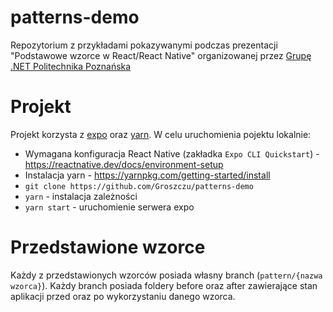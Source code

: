 # patterns-demo
Repozytorium z przykładami pokazywanymi podczas prezentacji "Podstawowe wzorce w React/React Native" organizowanej przez [Grupę .NET Politechnika Poznańska](https://www.facebook.com/put.net)

# Projekt
Projekt korzysta z [expo](https://docs.expo.io/) oraz [yarn](https://yarnpkg.com/getting-started/install). W celu uruchomienia pojektu lokalnie:
- Wymagana konfiguracja React Native (zakładka `Expo CLI Quickstart`) - https://reactnative.dev/docs/environment-setup
- Instalacja yarn - https://yarnpkg.com/getting-started/install
- `git clone https://github.com/Groszczu/patterns-demo`
- `yarn` - instalacja zależności
- `yarn start` - uruchomienie serwera expo

# Przedstawione wzorce
Każdy z przedstawionych wzorców posiada własny branch (`pattern/{nazwa wzorca}`). Każdy branch posiada foldery before oraz after zawierające 
stan aplikacji przed oraz po wykorzystaniu danego wzorca.
